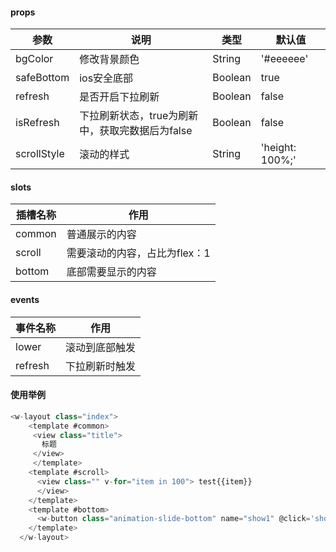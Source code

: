 #### props

|参数|说明|类型|默认值|
|-|-|-|-|
|bgColor|修改背景颜色|String|'#eeeeee'|
|safeBottom|ios安全底部|Boolean|true|
|refresh|是否开启下拉刷新|Boolean|false|
|isRefresh|下拉刷新状态，true为刷新中，获取完数据后为false|Boolean|false|
|scrollStyle|滚动的样式|String|'height: 100%;'|


#### slots

|插槽名称|作用|
|-|-|
|common|普通展示的内容|
|scroll|需要滚动的内容，占比为flex：1|
|bottom|底部需要显示的内容|


#### events

|事件名称|作用|
|-|-|
|lower|滚动到底部触发|
|refresh|下拉刷新时触发|

#### 使用举例

```javascript
<w-layout class="index">
    <template #common> 
     <view class="title">
       标题
     </view>
     </template>
    <template #scroll>
      <view class="" v-for="item in 100"> test{{item}}
      </view>
    </template>
    <template #bottom>
      <w-button class="animation-slide-bottom" name="show1" @click='show1'></w-button>
    </template>
  </w-layout>
```